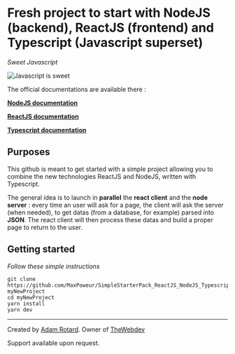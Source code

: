 Fresh project to start with NodeJS (backend), ReactJS (frontend) and Typescript (Javascript superset)
==========================


*Sweet Javascript*

![Javascript is sweet](https://cdn-images-1.medium.com/max/1600/1*-NOQtyJAGQ1RNC3iVt_thA.png)

The official documentations are available there :

**[NodeJS documentation][38]**

**[ReactJS documentation][39]**

**[Typescript documentation][40]**



Purposes
-------

This github is meant to get started with a simple project allowing you to combine the new technologies ReactJS and NodeJS, written with Typescript.

The general idea is to launch in **parallel** the **react client** and the **node server** : every time an user will ask for a page, the client will ask the server (when needed), to get datas (from a database, for example) parsed into **JSON**. The react client will then process these datas and build a proper page to return to the user.
  
  
Getting started
-------

*Follow these simple instructions*

```
git clone https://github.com/MaxPoweur/SimpleStarterPack_ReactJS_NodeJS_Typescript.git myNewProject
cd myNewProject
yarn install
yarn dev
```


-------

Created by [Adam Rotard][23]. Owner of [TheWebdev][30]

Support available upon request.

[1]:  http://json-ld.org
[2]:  http://hydra-cg.com
[3]:  https://getcomposer.org
[4]:  http://www.hydra-cg.com/
[5]:  https://symfony.com
[6]:  http://www.doctrine-project.org
[7]:  https://api-platform.com/docs/schema-generator/
[8]:  http://schema.org
[9]:  https://api-platform.com/docs/core/getting-started#installing-api-platform-core
[10]: https://behat.readthedocs.org
[11]: https://github.com/Behatch/contexts
[12]: https://github.com/nelmio/NelmioCorsBundle
[13]: https://foshttpcachebundle.readthedocs.org
[14]: https://symfony.com/doc/current/bundles/SensioFrameworkExtraBundle/index.html
[15]: https://symfony.com/doc/current/book/doctrine.html
[16]: https://symfony.com/doc/current/book/templating.html
[17]: https://symfony.com/doc/current/book/security.html
[18]: https://symfony.com/doc/current/cookbook/email.html
[19]: https://symfony.com/doc/current/cookbook/logging/monolog.html
[20]: https://symfony.com/doc/current/bundles/SensioGeneratorBundle/index.html
[21]: https://github.com/lexik/LexikJWTAuthenticationBundle
[22]: https://github.com/FriendsOfSymfony/FOSOAuthServerBundle
[23]: https://www.linkedin.com/in/adam-rotard-080003142/
[24]: http://swagger.io/swagger-ui/
[25]: http://jwt.io/
[26]: http://oauth.net/
[27]: https://en.wikipedia.org/wiki/Linked_data
[28]: https://developers.google.com/structured-data/
[29]: http://searchengineland.com/tested-googlebot-crawls-javascript-heres-learned-220157
[30]: https://www.the-webdev.fr
[31]: https://api-platform.com
[32]: http://stateless.co/hal_specification.html
[33]: http://yaml.org/
[34]: https://www.w3.org/XML/
[35]: https://www.ietf.org/rfc/rfc4180.txt
[36]: https://github.com/dunglas/DunglasActionBundle
[37]: http://82.165.202.90/api/doc
[38]: https://nodejs.org/en/docs/
[39]: https://reactjs.org/docs/getting-started.html
[40]: https://www.typescriptlang.org/docs/home.html
